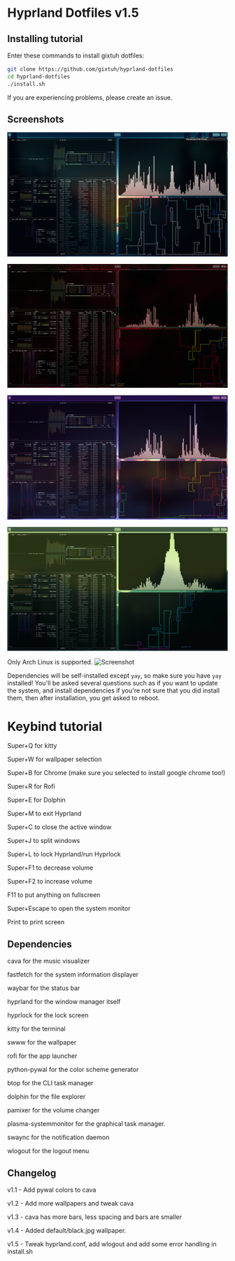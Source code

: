 # Hyprland Dotfiles v1.5

## Installing tutorial

Enter these commands to install gixtuh dotfiles:
```bash
git clone https://github.com/gixtuh/hyprland-dotfiles
cd hyprland-dotfiles
./install.sh
```
If you are experiencing problems, please create an issue.

## Screenshots

![Screenshot](/assets/wallpaper.png)

![Screenshot](/assets/red.png)

![Screenshot](/assets/purple.png)

![Screenshot](/assets/green.png)

Only Arch Linux is supported. ![Screenshot](https://github.com/user-attachments/assets/05aeac22-145c-49d1-a03b-0ac6dd6b6f6e)



Dependencies will be self-installed except `yay`, so make sure you have `yay` installed!
You'll be asked several questions such as if you want to update the system, and install dependencies if you're not sure that you did install them, then after installation, you get asked to reboot.

# Keybind tutorial

Super+Q for kitty

Super+W for wallpaper selection

Super+B for Chrome (make sure you selected to install google chrome too!)

Super+R for Rofi

Super+E for Dolphin

Super+M to exit Hyprland

Super+C to close the active window

Super+J to split windows

Super+L to lock Hyprland/run Hyprlock

Super+F1 to decrease volume

Super+F2 to increase volume

F11 to put anything on fullscreen

Super+Escape to open the system monitor

Print to print screen

## Dependencies

cava for the music visualizer

fastfetch for the system information displayer

waybar for the status bar

hyprland for the window manager itself

hyprlock for the lock screen

kitty for the terminal

swww for the wallpaper

rofi for the app launcher

python-pywal for the color scheme generator

btop for the CLI task manager

dolphin for the file explorer

pamixer for the volume changer

plasma-systemmonitor for the graphical task manager.

swaync for the notification daemon

wlogout for the logout menu

## Changelog

v1.1 - Add pywal colors to cava

v1.2 - Add more wallpapers and tweak cava

v1.3 - cava has more bars, less spacing and bars are smaller

v1.4 - Added default/black.jpg wallpaper.

v1.5 - Tweak hyprland.conf, add wlogout and add some error handling in install.sh
